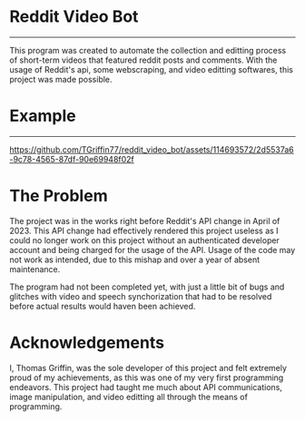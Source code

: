 # Reddit Video Bot
---
This program was created to automate the collection and editting process of short-term videos that featured reddit posts and comments. With the usage of Reddit's api, some webscraping, and video editting softwares, this project was made possible. 

# Example
---

https://github.com/TGriffin77/reddit_video_bot/assets/114693572/2d5537a6-9c78-4565-87df-90e69948f02f


# The Problem
The project was in the works right before Reddit's API change in April of 2023. This API change had effectively rendered this project useless as I could no longer work on this project without an authenticated developer account and being charged for the usage of the API. Usage of the code may not work as intended, due to this mishap and over a year of absent maintenance.

The program had not been completed yet, with just a little bit of bugs and glitches with video and speech synchorization that had to be resolved before actual results would haven been achieved.

# Acknowledgements
I, Thomas Griffin, was the sole developer of this project and felt extremely proud of my achievements, as this was one of my very first programming endeavors. This project had taught me much about API communications, image manipulation, and video editting all through the means of programming.
